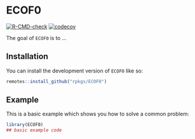 
# ECOF0

<!-- badges: start -->
[![R-CMD-check](https://github.com/rpkgs/rpkg-template/actions/workflows/R-CMD-check.yaml/badge.svg)](https://github.com/rpkgs/rpkg-template/actions/workflows/R-CMD-check.yaml)
[![codecov](https://codecov.io/gh/rpkgs/ECOF0/branch/master/graph/badge.svg)](https://app.codecov.io/gh/rpkgs/ECOF0)
<!-- [![CRAN](http://www.r-pkg.org/badges/version/ECOF0)](https://cran.r-project.org/package=ECOF0) -->
<!-- [![total](http://cranlogs.r-pkg.org/badges/grand-total/ECOF0)](https://www.rpackages.io/package/ECOF0) -->
<!-- [![monthly](http://cranlogs.r-pkg.org/badges/ECOF0)](https://www.rpackages.io/package/ECOF0) -->
<!-- badges: end -->

The goal of `ECOF0` is to ...

## Installation

You can install the development version of `ECOF0` like so:

``` r
remotes::install_github("rpkgs/ECOF0")
```

## Example

This is a basic example which shows you how to solve a common problem:

``` r
library(ECOF0)
## basic example code
```
